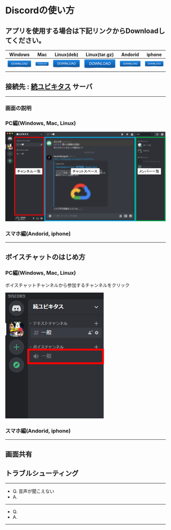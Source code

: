 # Discordの使い方
## アプリを使用する場合は下記リンクからDownloadしてください。

|  Windows  |  Mac  |  Linux(deb)  |  Linux(tar.gz)  |  Andorid  |  iphone  |
| ---- | ---- | ---- | ---- | ---- | ---- |
|  [![download](./img/common/download.png)]([URL](https://discord.com/api/download?platform=win))  |  [![download](img/common/download.png)]([URL](https://discord.com/api/download?platform=osx))  | [![download](img/common/download.png)]([URL](https://discord.com/api/download?platform=linux&format=deb))  | [![download](img/common/download.png)]([URL](https://discord.com/api/download?platform=linux&format=tar.gz))  | [![download](img/common/download.png)]([URL](https://play.google.com/store/apps/details?id=com.discord))  | [![download](img/common/download.png)]([URL](https://itunes.apple.com/us/app/discord-chat-for-games/id985746746))  |

## 接続先 : [続ユビキタス](http://localhost) サーバ
---
### 画面の説明
### PC編(Windows, Mac, Linux)
![discord-app-description](img/pc/discord-app-description.png)

### スマホ編(Andorid, iphone)

---
## ボイスチャットのはじめ方
### PC編(Windows, Mac, Linux)
ボイスチャットチャンネルから参加するチャンネルをクリック

![chat](img/pc/setting-3.png)

### スマホ編(Andorid, iphone)

---
## 画面共有


## トラブルシューティング
---
- Q. 音声が聞こえない
- A. 
---
- Q. 
- A. 
---